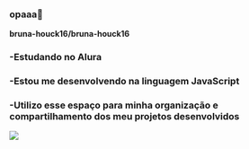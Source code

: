 ### opaaa👋
**bruna-houck16/bruna-houck16**

### -Estudando no Alura
### -Estou me desenvolvendo na linguagem JavaScript
### -Utilizo esse espaço para minha organização e compartilhamento dos meu projetos desenvolvidos

![](https://gifs.eco.br/wp-content/uploads/2021/09/imagens-e-gifs-de-gatos-1.gif)

